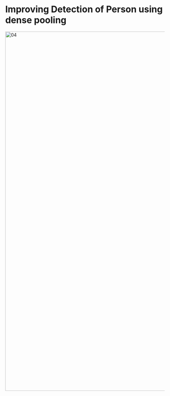 # Improving Detection of Person using dense pooling

<img width="1131" alt="04" src="https://github.com/NoumanAhmad448/Improving_Detection_of_Person_using_dense_pooling/assets/31096570/ca95239b-4bfd-4273-a88e-796b3e7c3b48">
